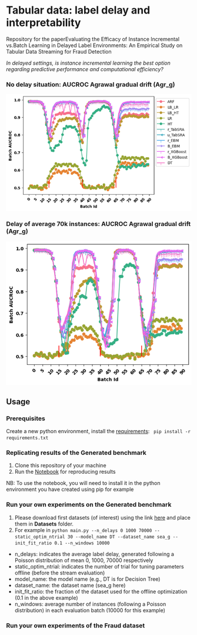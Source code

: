 # Tabular data: label delay and interpretability
 Repository for the paperEvaluating the Efficacy of Instance Incremental vs.Batch Learning in Delayed Label Environments: An Empirical Study on Tabular Data Streaming for Fraud Detection

*In delayed settings, is instance incremental learning the best option regarding predictive performance and computational efficiency?*
### No delay situation: AUCROC Agrawal gradual drift (Agr_g)
<img src="https://github.com/anselmeamekoe/DelayedLabelStream/blob/main/Ressources/Images/AGR_g_DELAY_0.png" width=600px>

### Delay of average 70k instances: AUCROC Agrawal gradual drift (Agr_g)
<img src="https://github.com/anselmeamekoe/DelayedLabelStream/blob/main/Ressources/Images/AGR_g_DELAY_70000.png" width=600px>

## Usage
### Prerequisites
Create a new python environment, install the [requirements](https://github.com/anselmeamekoe/DelayedLabelStream/blob/main/requirements.txt):
``` pip install -r requirements.txt``` 

### Replicating results of the Generated benchmark
1. Clone this repository of your machine
2.  Run the [Notebook](https://github.com/anselmeamekoe/DelayedLabelStream/blob/main/Analysis/notebook_Generated_benchmark.ipynb) for reproducing results
   
NB: To use the notebook, you will need to install it in the python environment you have created using pip for example
   
### Run your own experiments on the Generated benchmark

1. Please download first datasets (of interest) using the link [here](https://github.com/anselmeamekoe/DelayedLabelStream/blob/main/Datasets/DataLink) and place them in **Datasets** folder.
2. For example in  ```python main.py --n_delays 0 1000 70000 --static_optim_ntrial 30 --model_name DT --dataset_name sea_g --init_fit_ratio 0.1 --n_windows 10000``` 
- n_delays: indicates the average label delay, generated following a Poisson distribution of mean  0, 1000, 70000 respectively
- static_optim_ntrial: indicates the number of trial for tuning parameters offline (before the stream evaluation)
- model_name: the model name (e.g., DT is for Decision Tree)
- dataset_name: the dataset name (sea_g here)
- init_fit_ratio: the fraction of the dataset used for the offline optimization  (0.1 in the above example)
- n_windows: average number of instances (following a Poisson distribution) in each evaluation batch (10000 for this example)
  
### Run your own experiments of the Fraud dataset  

